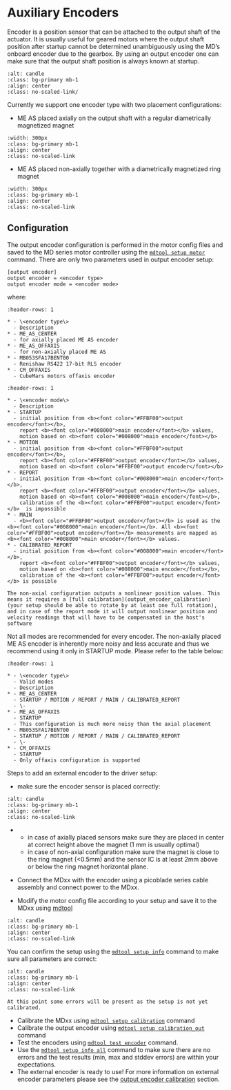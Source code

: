 # Auxiliary Encoders

Encoder is a position sensor that can be attached to the output shaft of the actuator. It is
usually useful for geared motors where the output shaft position after startup cannot be determined
unambiguously using the MD’s onboard encoder due to the gearbox. By using an output encoder one can
make sure that the output shaft position is always known at startup.

```{figure} ./images/encoders.jpg
:alt: candle
:class: bg-primary mb-1
:align: center
:class: no-scaled-link/
```

Currently we support one encoder type with two placement configurations:

- ME AS placed axially on the output shaft with a regular diametrically magnetized magnet

```{figure} ./images/output_encoder_axial.jpg
:width: 300px
:class: bg-primary mb-1
:align: center
:class: no-scaled-link
```

- ME AS placed non-axially together with a diametrically magnetized ring magnet

```{figure} ./images/output_encoder_offaxis.jpg
:width: 300px
:class: bg-primary mb-1
:align: center
:class: no-scaled-link
```

## Configuration

The output encoder configuration is performed in the motor config files and saved to the MD series
motor controller using the [`mdtool setup motor`](mdtool_setup_motor) command. There are only two
parameters used in output encoder setup:

```
[output encoder]
output encoder = <encoder type>
output encoder mode = <encoder mode>
```

where:

```{list-table}
:header-rows: 1

* - \<encoder type\> 
  - Description
* - ME_AS_CENTER 
  - for axially placed ME AS encoder
* - ME_AS_OFFAXIS
  - for non-axially placed ME AS
* - MB053SFA17BENT00
  - Renishaw RS422 17-bit RLS encoder
* - CM_OFFAXIS
  - CubeMars motors offaxis encoder
```

```{list-table}
:header-rows: 1

* - \<encoder mode\> 
  - Description
* - STARTUP
  - initial position from <b><font color="#FFBF00">output encoder</font></b>, 
    report <b><font color="#008000">main encoder</font></b> values, 
    motion based on <b><font color="#008000">main encoder</font></b>
* - MOTION
  - initial position from <b><font color="#FFBF00">output encoder</font></b>,
    report <b><font color="#FFBF00">output encoder</font></b> values,
    motion based on <b><font color="#FFBF00">output encoder</font></b>
* - REPORT
  - initial position from <b><font color="#008000">main encoder</font></b>,
    report <b><font color="#FFBF00">output encoder</font></b> values,
    motion based on <b><font color="#008000">main encoder</font></b>,
    calibration of the <b><font color="#FFBF00">output encoder</font></b>  is impossible
* - MAIN
  - <b><font color="#FFBF00">output encoder</font></b> is used as the <b><font color="#008000">main encoder</font></b>. All <b><font color="#FFBF00">output encoder</font></b> measurements are mapped as <b><font color="#008000">main encoder</font></b> values. 
* - CALIBRATED_REPORT
  - initial position from <b><font color="#008000">main encoder</font></b>,
    report <b><font color="#FFBF00">output encoder</font></b> values,
    motion based on <b><font color="#008000">main encoder</font></b>,
    calibration of the <b><font color="#FFBF00">output encoder</font></b> is possible
```

```{warning}
The non-axial configuration outputs a nonlinear position values. This means it requires a [full calibration](output_encoder_calibration) (your setup should be able to rotate by at least one full rotation), and in case of the report mode it will output nonlinear position and velocity readings that will have to be compensated in the host's software
```

Not all modes are recommended for every encoder. The non-axially placed ME AS encoder is inherently
more noisy and less accurate and thus we recommend using it only in STARTUP mode. Please refer to
the table below:

```{list-table}
:header-rows: 1

* - \<encoder type\> 
  - Valid modes
  - Description
* - ME_AS_CENTER 
  - STARTUP / MOTION / REPORT / MAIN / CALIBRATED_REPORT
  - \-
* - ME_AS_OFFAXIS
  - STARTUP
  - This configuration is much more noisy than the axial placement
* - MB053SFA17BENT00 
  - STARTUP / MOTION / REPORT / MAIN / CALIBRATED_REPORT
  - \-
* - CM_OFFAXIS
  - STARTUP
  - Only offaxis configuration is supported
```

Steps to add an external encoder to the driver setup:

- make sure the encoder sensor is placed correctly:

```{figure} ./images/output_encoder_cross.png
:alt: candle
:class: bg-primary mb-1
:align: center
:class: no-scaled-link
```

- - in case of axially placed sensors make sure they are placed in center at correct height above
    the magnet (1 mm is usually optimal)
  - in case of non-axial configuration make sure the magnet is close to the ring magnet (\<0.5mm)
    and the sensor IC is at least 2mm above or below the ring magnet horizontal plane.

- Connect the MDxx with the encoder using a picoblade series cable assembly and connect power to the
  MDxx.

- Modify the motor config file according to your setup and save it to the MDxx using
  [mdtool](mdtool)

```{figure} ./images/setup_output_encoder.png
:alt: candle
:class: bg-primary mb-1
:align: center
:class: no-scaled-link
```

You can confirm the setup using the [`mdtool setup info`](mdtool_setup_info) command to make sure
all parameters are correct:

```{figure} ./images/mdtool_setup_info_errors.png
:alt: candle
:class: bg-primary mb-1
:align: center
:class: no-scaled-link
```

```{note}
At this point some errors will be present as the setup is not yet calibrated. 
```

- Calibrate the MDxx using [`mdtool setup calibration`](mdtool_setup_calibration) command
- Calibrate the output encoder using [`mdtool setup calibration_out`](mdtool_setup_calibration_out)
  command
- Test the encoders using [`mdtool test encoder`](mdtool_test_encoder) command.
- Use the [`mdtool setup info all`](mdtool_setup_info) command to make sure there are no errors and
  the test results (min, max and stddev errors) are within your expectations.
- The external encoder is ready to use! For more information on external encoder parameters please
  see the [output encoder calibration](output_encoder_calibration) section.
